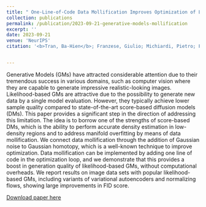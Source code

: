 ```yaml
---
title: " One-Line-of-Code Data Mollification Improves Optimization of Likelihood-based Generative Models"
collection: publications
permalink: /publication/2023-09-21-generative-models-mollification
excerpt: ''
date: 2023-09-21
venue: 'NeurIPS'
citation: '<b>Tran, Ba-Hien</b>; Franzese, Giulio; Michiardi, Pietro; Filippone, Maurizio. One-Line-of-Code Data Mollification Improves Optimization of Likelihood-based Generative Models. In <i>Advances in Neural Information Processing Systems</i>, 2023.'


---
```

Generative Models (GMs) have attracted considerable attention due to their tremendous success in various domains, such as computer vision where they are capable to generate impressive realistic-looking images. Likelihood-based GMs are attractive due to the possibility to generate new data by a single model evaluation. However, they typically achieve lower sample quality compared to state-of-the-art score-based diffusion models (DMs). This paper provides a significant step in the direction of addressing this limitation. The idea is to borrow one of the strengths of score-based DMs, which is the ability to perform accurate density estimation in low-density regions and to address manifold overfitting by means of data mollification. We connect data mollification through the addition of Gaussian noise to Gaussian homotopy, which is a well-known technique to improve optimization. Data mollification can be implemented by adding one line of code in the optimization loop, and we demonstrate that this provides a boost in generation quality of likelihood-based GMs, without computational overheads. We report results on image data sets with popular likelihood-based GMs, including variants of variational autoencoders and normalizing flows, showing large improvements in FID score.


[Download paper here](https://arxiv.org/pdf/2305.18900.pdf)
